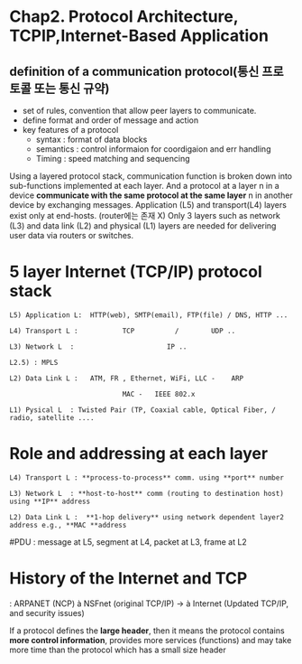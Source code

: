  
# Chap2. Protocol Architecture, TCPIP,Internet-Based Application

## definition of a communication protocol(통신 프로토콜 또는 통신 규약)
- set of rules, convention that allow peer layers to communicate. 
- define format and order of message and action
- key features of a protocol 
    - syntax : format of data blocks
    - semantics : control informaion for coordigaion and err handling
    - Timing : speed matching and sequencing
    

Using a layered protocol stack, communication function is broken down into sub-functions implemented at each layer. 
And a protocol at a layer n in a device **communicate with the same protocol at the same layer** n in another device by exchanging messages. 
Application (L5) and transport(L4) layers exist only at end-hosts. (router에는 존재 X)
Only 3 layers such as network (L3) and data link (L2) and physical (L1) layers are needed for delivering user data via routers or switches.

# 5 layer Internet (TCP/IP) protocol stack                                                          
    L5) Application L:  HTTP(web), SMTP(email), FTP(file) / DNS, HTTP ...

    L4) Transport L :           TCP          /        UDP ..     

    L3) Network L  :                       IP ..  
    
    L2.5) : MPLS

    L2) Data Link L :   ATM, FR , Ethernet, WiFi, LLC -    ARP                

                                MAC -   IEEE 802.x  

    L1) Pysical L  : Twisted Pair (TP, Coaxial cable, Optical Fiber, / radio, satellite ....

# Role and addressing at each layer

    L4) Transport L : **process-to-process** comm. using **port** number

    L3) Network L  : **host-to-host** comm (routing to destination host) using **IP** address

    L2) Data Link L :  **1-hop delivery** using network dependent layer2 address e.g., **MAC **address

#PDU
: message at L5, segment at L4, packet at L3, frame at L2


# History of the Internet and TCP 
: ARPANET (NCP) à NSFnet (original TCP/IP) -> à Internet (Updated TCP/IP, and security issues)

If a protocol defines the **large header**, then it means  the protocol
    contains **more control information**, provides more services (functions) and may take more time
    than the protocol which has a small size header
